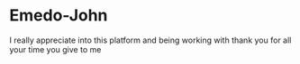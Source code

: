 # Emedo-John
I really appreciate into this platform and being working with thank you for all your time you give to me
